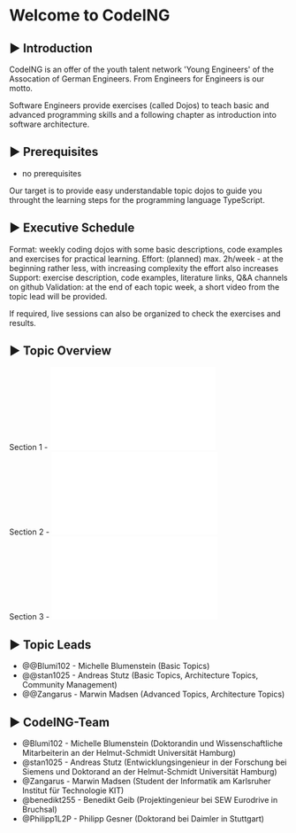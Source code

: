 # Welcome to CodeING

## :arrow_forward: Introduction

CodeING is an offer of the youth talent network 'Young Engineers' of the Assocation of German Engineers.
From Engineers for Engineers is our motto.

Software Engineers provide exercises (called Dojos) to teach basic and advanced programming skills and a following chapter as introduction into software architecture.

## :arrow_forward: Prerequisites

- no prerequisites

Our target is to provide easy understandable topic dojos to guide you throught the learning steps for the programming language TypeScript.

## :arrow_forward: Executive Schedule

Format: weekly coding dojos with some basic descriptions, code examples and exercises for practical learning.
Effort: (planned) max. 2h/week - at the beginning rather less, with increasing complexity the effort also increases
Support: exercise description, code examples, literature links, Q&A channels on github
Validation: at the end of each topic week, a short video from the topic lead will be provided.

If required, live sessions can also be organized to check the exercises and results.

## :arrow_forward: Topic Overview

Section 1 - ![Basic Software Programming](section1/section1-basics.md)  
Section 2 - ![Advanced Software Programming](section2/section2-advanced.md)  
Section 3 - ![Software Architecture](section3/section3-architecture.md)  

## :arrow_forward: Topic Leads

- @@Blumi102 - Michelle Blumenstein (Basic Topics)  
- @@stan1025 - Andreas Stutz (Basic Topics, Architecture Topics,  Community Management)  
- @@Zangarus - Marwin Madsen (Advanced Topics, Architecture Topics)  

## :arrow_forward: CodeING-Team

- @Blumi102 - Michelle Blumenstein (Doktorandin und Wissenschaftliche Mitarbeiterin an der Helmut-Schmidt Universität Hamburg)  
- @stan1025 - Andreas Stutz (Entwicklungsingenieur in der Forschung bei Siemens und Doktorand an der Helmut-Schmidt Universität Hamburg)  
- @Zangarus - Marwin Madsen (Student der Informatik am Karlsruher Institut für Technologie KIT)  
- @benedikt255 - Benedikt Geib (Projektingenieur bei SEW Eurodrive in Bruchsal)  
- @Philipp1L2P - Philipp Gesner (Doktorand bei Daimler in Stuttgart)  





